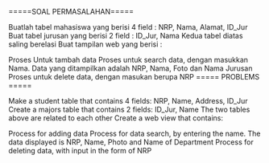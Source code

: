 =====SOAL PERMASALAHAN=====

Buatlah tabel mahasiswa yang berisi 4 field : NRP, Nama, Alamat, ID_Jur Buat tabel jurusan yang berisi 2 field : ID_Jur, Nama Kedua tabel diatas saling berelasi Buat tampilan web yang berisi :

Proses Untuk tambah data
Proses untuk search data, dengan masukkan Nama. Data yang ditampilkan adalah NRP, Nama, Foto dan Nama Jurusan
Proses untuk delete data, dengan masukan berupa NRP
===== PROBLEMS =====

Make a student table that contains 4 fields: NRP, Name, Address, ID_Jur Create a majors table that contains 2 fields: ID_Jur, Name The two tables above are related to each other Create a web view that contains:

Process for adding data
Process for data search, by entering the name. The data displayed is NRP, Name, Photo and Name of Department
Process for deleting data, with input in the form of NRP
